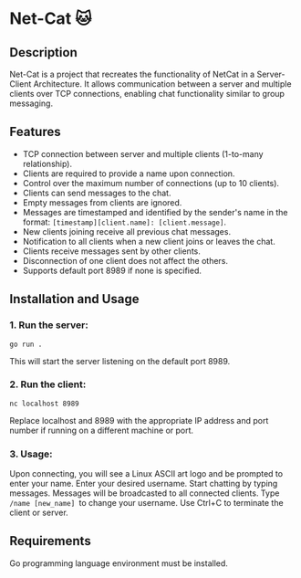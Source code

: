 # Net-Cat 🐱

## Description
Net-Cat is a project that recreates the functionality of NetCat in a Server-Client Architecture. It allows communication between a server and multiple clients over TCP connections, enabling chat functionality similar to group messaging.

## Features
- TCP connection between server and multiple clients (1-to-many relationship).
- Clients are required to provide a name upon connection.
- Control over the maximum number of connections (up to 10 clients).
- Clients can send messages to the chat.
- Empty messages from clients are ignored.
- Messages are timestamped and identified by the sender's name in the format: `[timestamp][client.name]: [client.message]`.
- New clients joining receive all previous chat messages.
- Notification to all clients when a new client joins or leaves the chat.
- Clients receive messages sent by other clients.
- Disconnection of one client does not affect the others.
- Supports default port 8989 if none is specified.

## Installation and Usage


### 1. **Run the server:**
``` 
go run .
 ```

This will start the server listening on the default port 8989.

### 2. **Run the client:**
   ``` 
   nc localhost 8989 
   ```

Replace localhost and 8989 with the appropriate IP address and port number if running on a different machine or port.

### 3. **Usage:**
Upon connecting, you will see a Linux ASCII art logo and be prompted to enter your name.
Enter your desired username.
Start chatting by typing messages. Messages will be broadcasted to all connected clients.
Type `/name [new_name] `to change your username.
Use Ctrl+C to terminate the client or server.

## Requirements
Go programming language environment must be installed.



